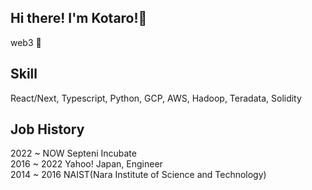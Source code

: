 ## Hi there! I'm Kotaro!👋
web3 💓 <br>

## Skill
React/Next, Typescript, Python, GCP, AWS, Hadoop, Teradata, Solidity

## Job History
2022 ~ NOW Septeni Incubate<br>
2016 ~ 2022 Yahoo! Japan, Engineer<br>
2014 ~ 2016 NAIST(Nara Institute of Science and Technology)
